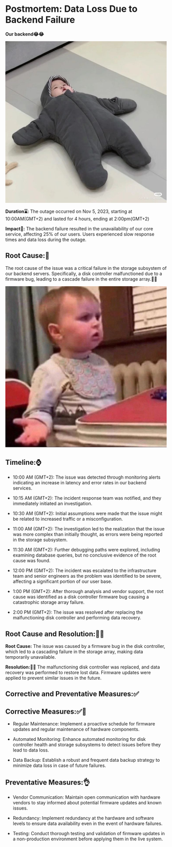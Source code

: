 # Postmortem: Data Loss Due to Backend Failure
**Our backend😂😂**


<img src="f.jpg" alt="">

**Duration⌛:** The outage occurred on Nov 5, 2023, starting at 10:00AM(GMT+2) and lasted for 4 hours, ending at 2:00pm(GMT+2)

**Impact👀:** The backend failure resulted in the unavailability of our core service, affecting 25% of our users. Users experienced slow response times and data loss during the outage.

## Root Cause:🤔
The root cause of the issue was a critical failure in the storage subsystem of our backend servers. Specifically, a disk controller malfunctioned due to a firmware bug, leading to a cascade failure in the entire storage array.🙆‍♀️

<img src="t.jpg" alt="">

## Timeline:⌚

* 10:00 AM (GMT+2): The issue was detected through monitoring alerts indicating an increase in latency and error rates in our backend services.

* 10:15 AM (GMT+2): The incident response team was notified, and they immediately initiated an investigation.

* 10:30 AM (GMT+2): Initial assumptions were made that the issue might be related to increased traffic or a misconfiguration.

* 11:00 AM (GMT+2): The investigation led to the realization that the issue was more complex than initially thought, as errors were being reported in the storage subsystem.

* 11:30 AM (GMT+2): Further debugging paths were explored, including examining database queries, but no conclusive evidence of the root cause was found.

* 12:00 PM (GMT+2): The incident was escalated to the infrastructure team and senior engineers as the problem was identified to be severe, affecting a significant portion of our user base.
* 1:00 PM (GMT+2): After thorough analysis and vendor support, the root cause was identified as a disk controller firmware bug causing a catastrophic storage array failure.

* 2:00 PM (GMT+2): The issue was resolved after replacing the malfunctioning disk controller and performing data recovery.


## Root Cause and Resolution:🧑‍💻
**Root Cause:** The issue was caused by a firmware bug in the disk controller, which led to a cascading failure in the storage array, making data temporarily unavailable.

**Resolution:💚😌** The malfunctioning disk controller was replaced, and data recovery was performed to restore lost data. Firmware updates were applied to prevent similar issues in the future.

## Corrective and Preventative Measures:✅

## Corrective Measures:✅📏

- Regular Maintenance: Implement a proactive schedule for firmware updates and regular maintenance of hardware components.

- Automated Monitoring: Enhance automated monitoring for disk controller health and storage subsystems to detect issues before they lead to data loss.

* Data Backup: Establish a robust and frequent data backup strategy to minimize data loss in case of future failures.

## Preventative Measures:👌

* Vendor Communication: Maintain open communication with hardware vendors to stay informed about potential firmware updates and known issues.

* Redundancy: Implement redundancy at the hardware and software levels to ensure data availability even in the event of hardware failures.

* Testing: Conduct thorough testing and validation of firmware updates in a non-production environment before applying them in the live system.
